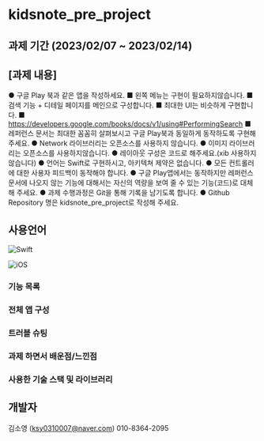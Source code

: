 # kidsnote_pre_project

## 과제 기간 (2023/02/07 ~ 2023/02/14)

## [과제 내용]

● 구글 Play 북과 같은 앱을 작성하세요.
    ■ 왼쪽 메뉴는 구현이 필요하지않습니다.
    ■ 검색 기능 + 디테일 페이지를 메인으로 구성합니다.
    ■ 최대한 UI는 비슷하게 구현합니다.
    ■ https://developers.google.com/books/docs/v1/using#PerformingSearch
    ■ 레퍼런스 문서는 최대한 꼼꼼히 살펴보시고 구글 Play북과 동일하게
    동작하도록 구현해 주세요.
● Network 라이브러리는 오픈소스를 사용하지 않습니다.
● 이미지 라이브러리는 오픈소스를 사용하지않습니다.
● 레이아웃 구성은 코드로 해주세요.(xib 사용하지 않습니다)
● 언어는 Swift로 구현하시고, 아키텍쳐 제약은 없습니다.
● 모든 컨트롤러에 대한 사용자 피드백이 동작해야 합니다.
● 구글 Play앱에서는 동작하지만 레퍼런스 문서에 나오지 않는 기능에 대해서는
자신의 역량을 보여 줄 수 있는 기능(코드)로 대체 해 주세요.
● 과제 수행과정은 Git을 통해 기록을 남기도록 합니다.
● Github Repository 명은 kidsnote_pre_project로 작성해 주세요.


## 사용언어
![Swift](https://img.shields.io/badge/swift-F54A2A?style=for-the-badge&logo=swift&logoColor=white)


![iOS](https://img.shields.io/badge/iOS-000000?style=for-the-badge&logo=ios&logoColor=white)


### 기능 목록
### 전체 앱 구성
### 트러블 슈팅
### 과제 하면서 배운점/느낀점
### 사용한 기술 스택 및 라이브러리

## 개발자
김소영 (ksy0310007@naver.com)
010-8364-2095

